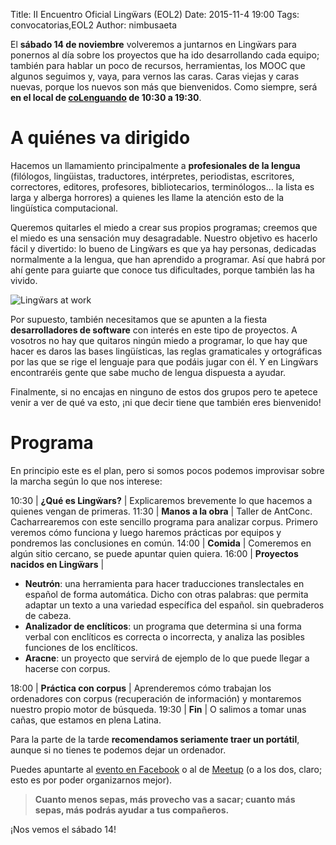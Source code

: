 Title: II Encuentro Oficial Lingẅars (EOL2)
Date: 2015-11-4 19:00
Tags: convocatorias,EOL2
Author: nimbusaeta

El __sábado 14 de noviembre__ volveremos a juntarnos en Lingẅars para ponernos al día sobre los proyectos que ha ido desarrollando cada equipo; también para hablar un poco de recursos, herramientas, los MOOC que algunos seguimos y, vaya, para vernos las caras. Caras viejas y caras nuevas, porque los nuevos son más que bienvenidos. Como siempre, será __en el local de [coLenguando](http://encomienda.colenguando.com) de 10:30 a 19:30__.

# A quiénes va dirigido

Hacemos un llamamiento principalmente a __profesionales de la lengua__ (filólogos, lingüistas, traductores, intérpretes, periodistas, escritores, correctores, editores, profesores, bibliotecarios, terminólogos... la lista es larga y alberga horrores) a quienes les llame la atención esto de la lingüística computacional.

Queremos quitarles el miedo a crear sus propios programas; creemos que el miedo es una sensación muy desagradable. Nuestro objetivo es hacerlo fácil y divertido: lo bueno de Lingẅars es que ya hay personas, dedicadas normalmente a la lengua, que han aprendido a programar. Así que habrá por ahí gente para guiarte que conoce tus dificultades, porque también las ha vivido.

![Lingẅars at work]({filename}/images/lw-041.jpg)

Por supuesto, también necesitamos que se apunten a la fiesta __desarrolladores de software__ con interés en este tipo de proyectos. A vosotros no hay que quitaros ningún miedo a programar, lo que hay que hacer es daros las bases lingüísticas, las reglas gramaticales y ortográficas por las que se rige el lenguaje para que podáis jugar con él. Y en Lingẅars encontraréis gente que sabe mucho de lengua dispuesta a ayudar.

Finalmente, si no encajas en ninguno de estos dos grupos pero te apetece venir a ver de qué va esto, ¡ni que decir tiene que también eres bienvenido!

# Programa

En principio este es el plan, pero si somos pocos podemos improvisar sobre la marcha según lo que nos interese:

10:30 | __¿Qué es Lingẅars?__ | Explicaremos brevemente lo que hacemos a quienes vengan de primeras.
11:30 | __Manos a la obra__ | Taller de AntConc. Cacharrearemos con este sencillo programa para analizar corpus. Primero veremos cómo funciona y luego haremos prácticas por equipos y pondremos las conclusiones en común.
14:00 | __Comida__ | Comeremos en algún sitio cercano, se puede apuntar quien quiera.
16:00 | __Proyectos nacidos en Lingẅars__ | <ul><li>__Neutrón__: una herramienta para hacer traducciones translectales en español de forma automática. Dicho con otras palabras: que permita adaptar un texto a una variedad específica del español. sin quebraderos de cabeza.</li><li>__Analizador de enclíticos__: un programa que determina si una forma verbal con enclíticos es correcta o incorrecta, y analiza las posibles funciones de los enclíticos.</li><li>__Aracne__: un proyecto que servirá de ejemplo de lo que puede llegar a hacerse con corpus.</li></ul>
18:00 | __Práctica con corpus__ | Aprenderemos cómo trabajan los ordenadores con corpus (recuperación de información) y montaremos nuestro propio motor de búsqueda.
19:30 | __Fin__ | O salimos a tomar unas cañas, que estamos en plena Latina.

Para la parte de la tarde __recomendamos seriamente traer un portátil__, aunque si no tienes te podemos dejar un ordenador.

Puedes apuntarte al [evento en Facebook](https://www.facebook.com/events/1516190682029552/) o al de [Meetup](http://www.meetup.com/es/Lenguando/events/226497124/) (o a los dos, claro; esto es por poder organizarnos mejor).

> __Cuanto menos sepas, más provecho vas a sacar; cuanto más sepas, más podrás ayudar a tus compañeros.__

¡Nos vemos el sábado 14!
